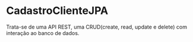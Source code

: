 # CadastroClienteJPA
Trata-se de uma API REST, uma CRUD(create, read, update e delete) com interação ao banco de dados. 
